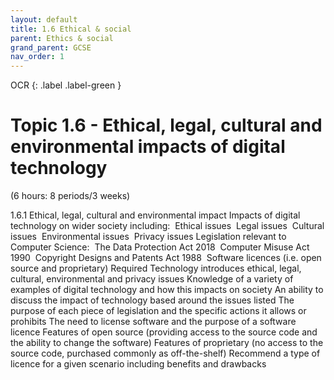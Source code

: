 ```yaml
---
layout: default
title: 1.6 Ethical & social
parent: Ethics & social
grand_parent: GCSE
nav_order: 1
---
```

OCR
{: .label .label-green }

# Topic 1.6 - Ethical, legal, cultural and environmental impacts of digital technology

(6 hours: 8 periods/3 weeks)

1.6.1 Ethical, legal, cultural and environmental impact
Impacts of digital technology on wider society including:
­	Ethical issues
­	Legal issues
­	Cultural issues
­	Environmental issues
­	Privacy issues
Legislation relevant to Computer Science:
­	The Data Protection Act 2018
­	Computer Misuse Act 1990
­	Copyright Designs and Patents Act 1988
­	Software licences (i.e. open source and proprietary)
Required
Technology introduces ethical, legal, cultural, environmental and privacy issues
Knowledge of a variety of examples of digital technology and how this impacts on society
An ability to discuss the impact of technology based around the issues listed
The purpose of each piece of legislation and the specific actions it allows or prohibits
The need to license software and the purpose of a software licence
Features of open source (providing access to the source code and the ability to change the software)
Features of proprietary (no access to the source code, purchased commonly as off-the-shelf)
Recommend a type of licence for a given scenario including benefits and drawbacks
